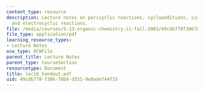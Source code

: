 ```yaml
---
content_type: resource
description: Lecture notes on pericyclic reactions, cycloadditions, sigmatropic rearrangements,
  and electrocyclic reactions.
file: /media/courses/5-13-organic-chemistry-ii-fall-2003/49cdb778f30678b8d5519e9ade744f15_lec16_handout.pdf
file_type: application/pdf
learning_resource_types:
- Lecture Notes
ocw_type: OCWFile
parent_title: Lecture Notes
parent_type: CourseSection
resourcetype: Document
title: lec16_handout.pdf
uid: 49cdb778-f306-78b8-d551-9e9ade744f15
---
```

